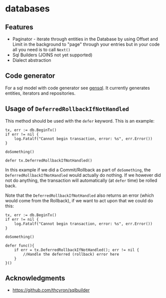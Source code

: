 # databases


## Features

- Paginator - iterate through entities in the Database by using Offset and Limit in the background to "page" through your entries but in your code all you need is to call `Next()`
- Sql Builders (JOINS not yet supported)
- Dialect abstraction


## Code generator

For a sql model with code generator see [gensql](https://github.com/go-zero-boilerplate/gensql). It currently generates entities, iterators and repositories.

## Usage of `DeferredRollbackIfNotHandled`

This method should be used with the `defer` keyword. This is an example:

```
tx, err := db.BeginTx()
if err != nil {
    log.Fatalf("Cannot begin transaction, error: %s", err.Error())
}

doSomething()

defer tx.DeferredRollbackIfNotHandled()
```

In this example if we did a Commit/Rollback as part of `doSomething`, the `DeferredRollbackIfNotHandled` would actually do nothing. If we however did not do anything, the transaction will automatically (at `defer` time) be rolled back.

Note that the `DeferredRollbackIfNotHandled` also returns an error (which would come from the Rollback), if we want to act upon that we could do this:

```
tx, err := db.BeginTx()
if err != nil {
    log.Fatalf("Cannot begin transaction, error: %s", err.Error())
}

doSomething()

defer func(){
    if err = tx.DeferredRollbackIfNotHandled(); err != nil {
        //Handle the deferred (rollback) error here
    }
}()
```

## Acknowledgments

- https://github.com/thcyron/sqlbuilder